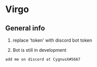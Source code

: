 # Virgo

## General info

1. replace 'token' with discord bot token

2. Bot is still in development
```
add me on discord at CygnusX#5667
```
